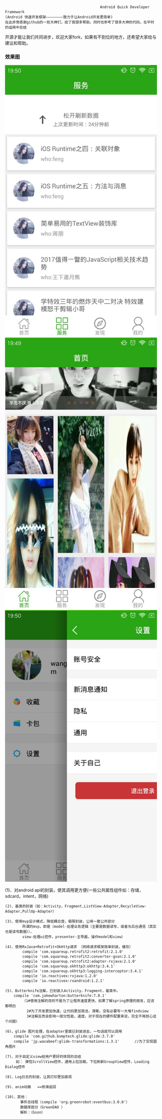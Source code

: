                                                 Android Quick Developer Framework
    (Android 快速开发框架————————致力于让Android开发更简单)
	在此非常感谢github的一些大神们，给了我很多帮助，同时也参考了很多大神的代码，在平时的运用中总结
  开源才能让我们共同进步，欢迎大家fork，如果有不到位的地方，还希望大家给与建议和帮助。
### 效果图
<img src="/Image/QQ图片20170104195319.jpg"/>
<img src="/Image/QQ图片20170104195345.jpg"/>
<img src="/Image/QQ图片20170104195325.jpg"/>

(1)、对android api的封装，使其调用更方便(一些公共属性组件如：存储，sdcard，intent，网络)
	
	(2)、基类的封装（如：Activity，Fragment,ListView-Adapter,RecycleView-Adapter,PullUp-Adapter）
	
	(3)、使用mvp设计模式，降低耦合度，极限封装，公用一套公共部分
			所谓的mvp，即是（model-处理业务逻辑（主要是数据读写，或者与后台通信（其实也是读写数据）），
			view-处理ui控件，presenter-主导器，操作model和view）
				
	(4)、使用RxJava+Retrofit+OkHttp请求 （网络请求框架简单封装，缓存）
			compile 'com.squareup.retrofit2:retrofit:2.1.0'
			compile 'com.squareup.retrofit2:converter-gson:2.1.0'
			compile 'com.squareup.retrofit2:adapter-rxjava:2.1.0'
			compile 'com.squareup.okhttp3:okhttp:3.4.1'
			compile 'com.squareup.okhttp3:logging-interceptor:3.4.1'
			compile 'io.reactivex:rxjava:1.2.0'
			compile 'io.reactivex:rxandroid:1.2.1'
			
	(5)、Butterknife注解，已封装入Activity，Fragment，基类中。
		compile 'com.jakewharton:butterknife:7.0.1'
			（1#使用注解的目的不是为了让程序速度更快，如果了解spring原理的朋友，应该都明白
			  2#为了开发更加快速，让代码更加简洁，清晰。没有必要写一大堆findview
			  3#注解反而会影响一部分性能，速度，对于现在的硬件配置来说，完全不用担心这个问题）
	
	(6)、glide 图片处理，在adapter里面已封装进去，一句话就可以调用
	    compile 'com.github.bumptech.glide:glide:3.7.0'
		compile 'jp.wasabeef:glide-transformations:1.3.1'       //为了实现圆角图片
		
	(7)、对于自定义view给用户更好的体现的总结
	     如： 弹性ScrollView控件，通用上拉加载，下拉刷新GroupView控件，Loading Dialog控件
	
	(8)、Log日志的封装，让其打印更加直观
	
	(9)、anim动画   ==侧滑返回
	
	(10)、其他：
	       事件总线程（compile 'org.greenrobot:eventbus:3.0.0'）
	       数据库部分（GreenDAO ）
		   解析：（Gson）
